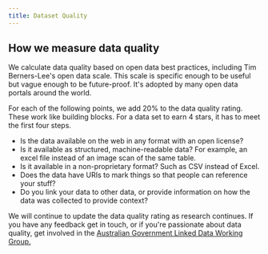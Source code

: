 ```yaml
---
title: Dataset Quality
---
```

## How we measure data quality
We calculate data quality based on open data best practices, including Tim Berners-Lee's open data scale. This scale is specific enough to be useful but vague enough to be future-proof. It's adopted by many open data portals around the world.

For each of the following points, we add 20% to the data quality rating. These work like building blocks. For a data set to earn 4 stars, it has to meet the first four steps.

*    Is the data available on the web in any format with an open license?
*    Is it available as structured, machine-readable data? For example, an excel file instead of an image scan of the same table.
*    Is it available in a non-proprietary format? Such as CSV instead of Excel.
*    Does the data have URIs to mark things so that people can reference your stuff?
*    Do you link your data to other data, or provide information on how the data was collected to provide context?

We will continue to update the data quality rating as research continues. If you have any feedback get in touch, or if you're passionate about data quality, get involved in the [Australian Government Linked Data Working Group.](http://linked.data.gov.au/)
